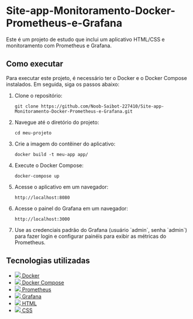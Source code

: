 <!DOCTYPE html>
<html>
<head>
  <link rel="stylesheet" href="https://cdnjs.cloudflare.com/ajax/libs/font-awesome/5.15.3/css/all.min.css" integrity="sha512-FNvvZTQjG4e7q0QDvBktAyOz6hBLFZKbBrB1ATqW63sMvaA/yXJh7A06zqXvBb4nYSSKxXvzjzJHZ7sphR8Twg==" crossorigin="anonymous" referrerpolicy="no-referrer" />
</head>
<body>
  <h1>Site-app-Monitoramento-Docker-Prometheus-e-Grafana</h1>
  <p>Este é um projeto de estudo que inclui um aplicativo HTML/CSS e monitoramento com Prometheus e Grafana.</p>
  <h2>Como executar</h2>
  <p>Para executar este projeto, é necessário ter o Docker e o Docker Compose instalados. Em seguida, siga os passos abaixo:</p>
  <ol>
    <li>Clone o repositório:</li>
    <pre><code>git clone https://github.com/Noob-Saibot-227410/Site-app-Monitoramento-Docker-Prometheus-e-Grafana.git</code></pre>
    <li>Navegue até o diretório do projeto:</li>
    <pre><code>cd meu-projeto</code></pre>
    <li>Crie a imagem do contêiner do aplicativo:</li>
    <pre><code>docker build -t meu-app app/</code></pre>
    <li>Execute o Docker Compose:</li>
    <pre><code>docker-compose up</code></pre>
    <li>Acesse o aplicativo em um navegador:</li>
    <pre><code>http://localhost:8080</code></pre>
    <li>Acesse o painel do Grafana em um navegador:</li>
    <pre><code>http://localhost:3000</code></pre>
    <li>Use as credenciais padrão do Grafana (usuário `admin`, senha `admin`) para fazer login e configurar painéis para exibir as métricas do Prometheus.</li>
  </ol>
<h2>Tecnologias utilizadas</h2>
<ul>
  <li><a href="https://www.docker.com/"><img src="https://img.icons8.com/color/48/000000/docker.png"/> Docker</a></li>
  <li><a href="https://docs.docker.com/compose/"><img src="https://img.icons8.com/color/48/000000/docker.png"/> Docker Compose</a></li>
  <li><a href="https://prometheus.io/"><img src="https://img.icons8.com/color/48/000000/prometheus.png"/> Prometheus</a></li>
  <li><a href="https://grafana.com/"><img src="https://img.icons8.com/color/48/000000/grafana.png"/> Grafana</a></li>
  <li><a href="https://developer.mozilla.org/en-US/docs/Web/HTML"><img src="https://img.icons8.com/color/48/000000/html-5.png"/> HTML</a></li>
  <li><a href="https://developer.mozilla.org/en-US/docs/Web/CSS"><img src="https://img.icons8.com/color/48/000000/css3.png"/> CSS</a></li>
</ul>
</body>
</html>
